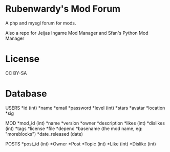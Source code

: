 Rubenwardy's Mod Forum
======================
 
A php and mysgl forum for mods.

Also a repo for Jeijas Ingame Mod Manager
and Sfan's Python Mod Manager

License
=======

CC BY-SA
 
Database
========

USERS
*id   (int)
*name
*email
*password
*level  (int)
*stars
*avatar
*location
*sig

MOD
*mod_id (int)
*name
*version
*owner
*description
*likes    (int)
*dislikes  (int)
*tags
*license
*file
*depend
*basename (the mod name, eg: "moreblocks")
*date_released  (date)

POSTS
*post_id (int)
*Owner
*Post
*Topic (int)
*Like  (int)
*Dislike (int)